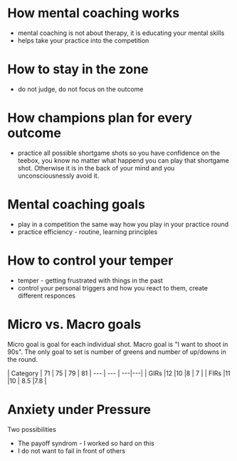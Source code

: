 # How mental coaching works
* mental coaching is not about therapy, it is educating your mental skills
* helps take your practice into the competition

# How to stay in the zone
* do not judge, do not focus on the outcome

# How champions plan for every outcome
* practice all possible shortgame shots so you have confidence on the teebox, you know no matter what happend you can play that shortgame shot. Otherwise it is in the back of your mind and you unconsciousnessly avoid it.

# Mental coaching goals
* play in a competition the same way how you play in your practice round
* practice efficiency - routine, learning principles

# How to control your temper
* temper - getting frustrated with things in the past
* control your personal triggers and how you react to them, create different responces

# Micro vs. Macro goals

Micro goal is goal for each individual shot. Macro goal is "I want to shoot in 90s".
The only goal to set is number of greens and number of up/downs in the round.

| Category | 71   | 75   | 79   | 81
| --- | --- | ---|---|
|   GIRs |12   |10   |8   | 7  |
|  FIRs |11   |10   | 8.5  |7.8   |

# Anxiety under Pressure
Two possibilities
* The payoff syndrom - I worked so hard on this
* I do not want to fail in front of others

